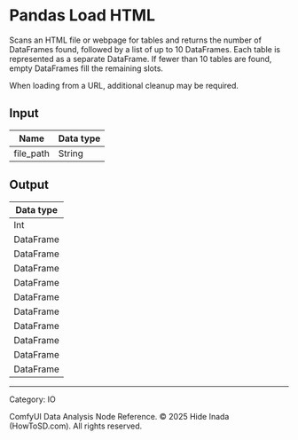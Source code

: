 # Pandas Load HTML
Scans an HTML file or webpage for tables and returns the number of DataFrames 
found, followed by a list of up to 10 DataFrames. Each table is represented 
as a separate DataFrame. If fewer than 10 tables are found, empty DataFrames 
fill the remaining slots.

When loading from a URL, additional cleanup may be required.

## Input
| Name | Data type |
|---|---|
| file_path | String |

## Output
| Data type |
|---|
| Int |
| DataFrame |
| DataFrame |
| DataFrame |
| DataFrame |
| DataFrame |
| DataFrame |
| DataFrame |
| DataFrame |
| DataFrame |
| DataFrame |

<HR>
Category: IO

ComfyUI Data Analysis Node Reference. © 2025 Hide Inada (HowToSD.com). All rights reserved.

